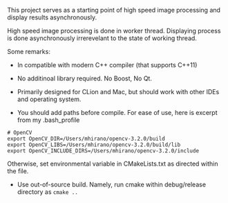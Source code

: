 This project serves as a starting point of high speed image processing and display results asynchronously.

High speed image processing is done in worker thread. 
Displaying process is done asynchronously irrerevelant to the state of working thread.

Some remarks:
- In compatible with modern C++ compiler (that supports C++11)

- No additinoal library required. No Boost, No Qt.

- Primarily designed for CLion and Mac, but should work with other IDEs and operating system.

- You should add paths before compile. For ease of use, here is excerpt from my .bash_profile
```
# OpenCV
export OpenCV_DIR=/Users/mhirano/opencv-3.2.0/build
export OpenCV_LIBS=/Users/mhirano/opencv-3.2.0/build/lib
export OpenCV_INCLUDE_DIRS=/Users/mhirano/opencv-3.2.0/include
```
Otherwise, set environmental variable in CMakeLists.txt as directed within the file.

- Use out-of-source build. Namely, run cmake within debug/release directory as `cmake ..`

